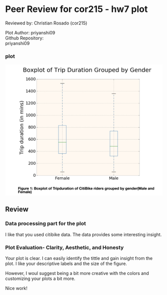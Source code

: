 # Peer Review for cor215  - hw7 plot
Reviewed by: Christian Rosado (cor215) <br/>

Plot Author:  priyanshi09 <br/>
Github Repository: <br/>
priyanshi09

### plot 
![Plot](plot.png)

## Review
### Data processing part for the plot
I like that you used citibike data. The data provides some interesting insight.

### Plot Evaluation- Clarity, Aesthetic, and Honesty
Your plot is clear. I can easily identify the tittle and gain insight from the plot. I like your descriptive labels and the size of the figure. 

However, I woul suggest being a bit more creative with the colors and customizing your plots a bit more.

Nice work!
